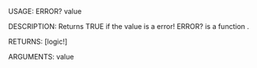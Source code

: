 USAGE:
     ERROR? value 

DESCRIPTION:
     Returns TRUE if the value is a error!
     ERROR? is a function .

RETURNS: [logic!]

ARGUMENTS:
    value
